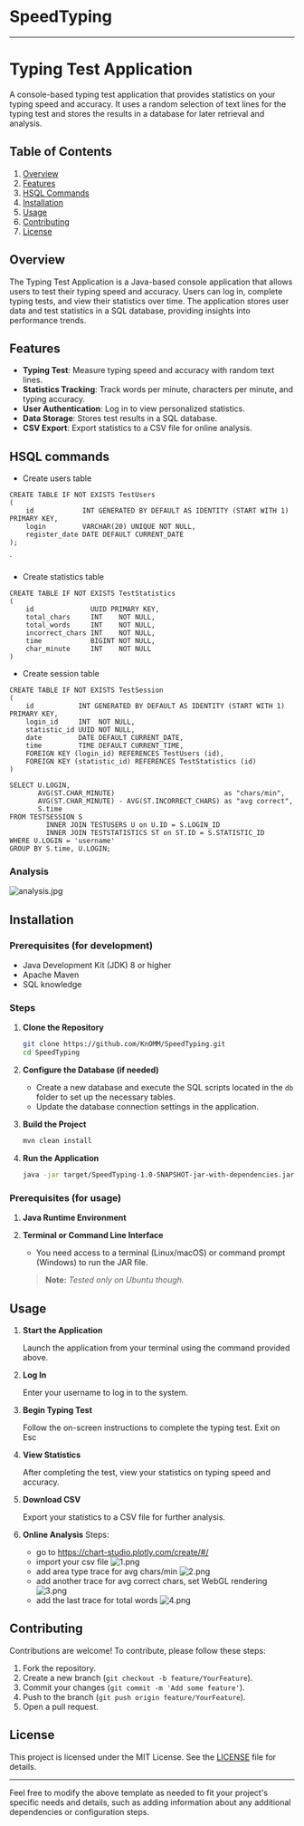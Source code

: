 # SpeedTyping

---

# Typing Test Application

A console-based typing test application that provides statistics on your typing speed and accuracy. It uses a random
selection of text lines for the typing test and stores the results in a database for later retrieval and analysis.

## Table of Contents

1. [Overview](#overview)
2. [Features](#features)
3. [HSQL Commands](#hsql-commands)
4. [Installation](#installation)
5. [Usage](#usage)
6. [Contributing](#contributing)
7. [License](#license)

## Overview

The Typing Test Application is a Java-based console application that allows users to test their typing speed and
accuracy. Users can log in, complete typing tests, and view their statistics over time. The application stores user data
and test statistics in a SQL database, providing insights into performance trends.

## Features

- **Typing Test**: Measure typing speed and accuracy with random text lines.
- **Statistics Tracking**: Track words per minute, characters per minute, and typing accuracy.
- **User Authentication**: Log in to view personalized statistics.
- **Data Storage**: Stores test results in a SQL database.
- **CSV Export**: Export statistics to a CSV file for online analysis.

## HSQL commands

* Create users table

```hsqldb
CREATE TABLE IF NOT EXISTS TestUsers
(
    id            INT GENERATED BY DEFAULT AS IDENTITY (START WITH 1) PRIMARY KEY,
    login         VARCHAR(20) UNIQUE NOT NULL,
    register_date DATE DEFAULT CURRENT_DATE
);
```

`

* Create statistics table

```hsqldb
CREATE TABLE IF NOT EXISTS TestStatistics
(
    id              UUID PRIMARY KEY,
    total_chars     INT    NOT NULL,
    total_words     INT    NOT NULL,
    incorrect_chars INT    NOT NULL,
    time            BIGINT NOT NULL,
    char_minute     INT    NOT NULL
)
```

* Create session table

```hsqldb
CREATE TABLE IF NOT EXISTS TestSession
(
    id           INT GENERATED BY DEFAULT AS IDENTITY (START WITH 1) PRIMARY KEY,
    login_id     INT  NOT NULL,
    statistic_id UUID NOT NULL,
    date         DATE DEFAULT CURRENT_DATE,
    time         TIME DEFAULT CURRENT_TIME,
    FOREIGN KEY (login_id) REFERENCES TestUsers (id),
    FOREIGN KEY (statistic_id) REFERENCES TestStatistics (id)
)
```

```hsqldb
SELECT U.LOGIN,
       AVG(ST.CHAR_MINUTE)                           as "chars/min",
       AVG(ST.CHAR_MINUTE) - AVG(ST.INCORRECT_CHARS) as "avg correct",
       S.time
FROM TESTSESSION S
         INNER JOIN TESTUSERS U on U.ID = S.LOGIN_ID
         INNER JOIN TESTSTATISTICS ST on ST.ID = S.STATISTIC_ID
WHERE U.LOGIN = 'username'
GROUP BY S.time, U.LOGIN; 
   ```

### Analysis
![analysis.jpg](screenshots%2Fanalysis.jpg)
## Installation

### Prerequisites (for development)

- Java Development Kit (JDK) 8 or higher
- Apache Maven
- SQL knowledge

### Steps

1. **Clone the Repository**

   ```bash
   git clone https://github.com/KnOMM/SpeedTyping.git
   cd SpeedTyping
   ```

2. **Configure the Database (if needed)**

    - Create a new database and execute the SQL scripts located in the `db` folder to set up the necessary tables.
    - Update the database connection settings in the application.

3. **Build the Project**

   ```bash
   mvn clean install
   ```

4. **Run the Application**

   ```bash
   java -jar target/SpeedTyping-1.0-SNAPSHOT-jar-with-dependencies.jar
   ```
### Prerequisites (for usage)
1. **Java Runtime Environment**
2. **Terminal or Command Line Interface**
   * You need access to a terminal (Linux/macOS) or command prompt (Windows) to run the JAR file.

   > **Note:** *Tested only on Ubuntu though.*

## Usage

1. **Start the Application**

   Launch the application from your terminal using the command provided above.

2. **Log In**

   Enter your username to log in to the system.

3. **Begin Typing Test**

   Follow the on-screen instructions to complete the typing test. Exit on Esc

4. **View Statistics**

   After completing the test, view your statistics on typing speed and accuracy.

5. **Download CSV**

   Export your statistics to a CSV file for further analysis.
6. **Online Analysis**
Steps:
   * go to https://chart-studio.plotly.com/create/#/
   * import your csv file ![1.png](screenshots%2F1.png)
   * add area type trace for avg chars/min ![2.png](screenshots%2F2.png)
   * add another trace for avg correct chars, set WebGL rendering ![3.png](screenshots%2F3.png)
   * add the last trace for total words ![4.png](screenshots%2F4.png)

## Contributing

Contributions are welcome! To contribute, please follow these steps:

1. Fork the repository.
2. Create a new branch (`git checkout -b feature/YourFeature`).
3. Commit your changes (`git commit -m 'Add some feature'`).
4. Push to the branch (`git push origin feature/YourFeature`).
5. Open a pull request.

## License

This project is licensed under the MIT License. See the [LICENSE](LICENSE) file for details.

---

Feel free to modify the above template as needed to fit your project's specific needs and details, such as adding
information about any additional dependencies or configuration steps.

```